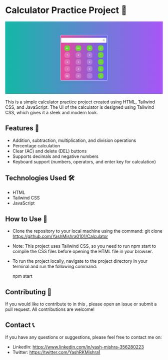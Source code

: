 # Calculator Practice Project 🧮

<img src="./calc.png">

This is a simple calculator practice project created using HTML, Tailwind CSS, and JavaScript. The UI of the calculator is designed using Tailwind CSS, which gives it a sleek and modern look.

## Features 🚀

- Addition, subtraction, multiplication, and division operations
- Percentage calculation
- Clear (AC) and delete (DEL) buttons
- Supports decimals and negative numbers
- Keyboard support (numbers, operators, and enter key for calculation)

## Technologies Used 🛠️

- HTML
- Tailwind CSS
- JavaScript

## How to Use 📖

- Clone the repository to your local machine using the command: git clone https://github.com/YashMishra0101/Calculator

-   Note: This project uses Tailwind CSS, so you need to run npm start to compile the CSS files before opening the HTML file in your browser.

-   To run the project locally, navigate to the project directory in your terminal and run the following command:
    
    npm start
    
## Contributing 🤝

If you would like to contribute to in this , please open an issue or submit a pull request. All contributions are welcome!


## Contact 📞

If you have any questions or suggestions, please feel free to contact me on:

- LinkedIn: https://www.linkedin.com/in/yash-mishra-356280223
- Twitter: https://twitter.com/YashRKMishra1

